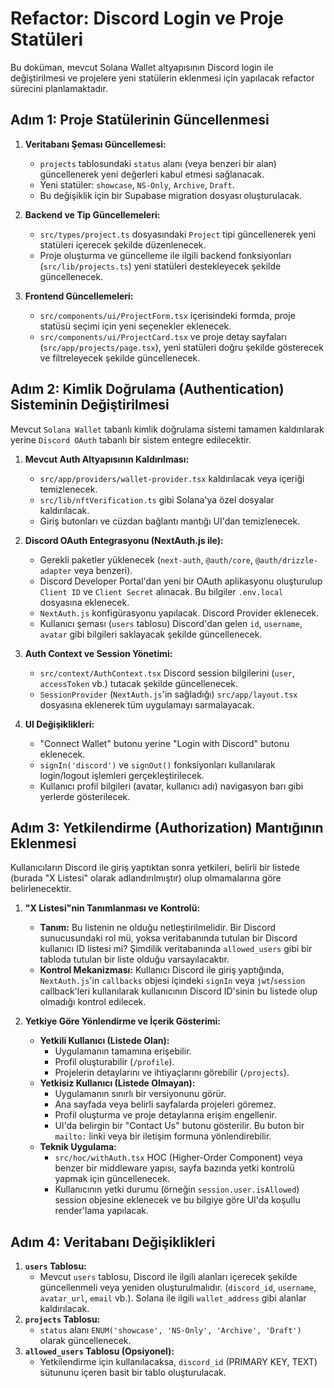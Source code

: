 # Refactor: Discord Login ve Proje Statüleri

Bu doküman, mevcut Solana Wallet altyapısının Discord login ile değiştirilmesi ve projelere yeni statülerin eklenmesi için yapılacak refactor sürecini planlamaktadır.

## Adım 1: Proje Statülerinin Güncellenmesi

1.  **Veritabanı Şeması Güncellemesi:**
    *   `projects` tablosundaki `status` alanı (veya benzeri bir alan) güncellenerek yeni değerleri kabul etmesi sağlanacak.
    *   Yeni statüler: `showcase`, `NS-Only`, `Archive`, `Draft`.
    *   Bu değişiklik için bir Supabase migration dosyası oluşturulacak.

2.  **Backend ve Tip Güncellemeleri:**
    *   `src/types/project.ts` dosyasındaki `Project` tipi güncellenerek yeni statüleri içerecek şekilde düzenlenecek.
    *   Proje oluşturma ve güncelleme ile ilgili backend fonksiyonları (`src/lib/projects.ts`) yeni statüleri destekleyecek şekilde güncellenecek.

3.  **Frontend Güncellemeleri:**
    *   `src/components/ui/ProjectForm.tsx` içerisindeki formda, proje statüsü seçimi için yeni seçenekler eklenecek.
    *   `src/components/ui/ProjectCard.tsx` ve proje detay sayfaları (`src/app/projects/page.tsx`), yeni statüleri doğru şekilde gösterecek ve filtreleyecek şekilde güncellenecek.

## Adım 2: Kimlik Doğrulama (Authentication) Sisteminin Değiştirilmesi

Mevcut `Solana Wallet` tabanlı kimlik doğrulama sistemi tamamen kaldırılarak yerine `Discord OAuth` tabanlı bir sistem entegre edilecektir.

1.  **Mevcut Auth Altyapısının Kaldırılması:**
    *   `src/app/providers/wallet-provider.tsx` kaldırılacak veya içeriği temizlenecek.
    *   `src/lib/nftVerification.ts` gibi Solana'ya özel dosyalar kaldırılacak.
    *   Giriş butonları ve cüzdan bağlantı mantığı UI'dan temizlenecek.

2.  **Discord OAuth Entegrasyonu (NextAuth.js ile):**
    *   Gerekli paketler yüklenecek (`next-auth`, `@auth/core`, `@auth/drizzle-adapter` veya benzeri).
    *   Discord Developer Portal'dan yeni bir OAuth aplikasyonu oluşturulup `Client ID` ve `Client Secret` alınacak. Bu bilgiler `.env.local` dosyasına eklenecek.
    *   `NextAuth.js` konfigürasyonu yapılacak. Discord Provider eklenecek.
    *   Kullanıcı şeması (`users` tablosu) Discord'dan gelen `id`, `username`, `avatar` gibi bilgileri saklayacak şekilde güncellenecek.

3.  **Auth Context ve Session Yönetimi:**
    *   `src/context/AuthContext.tsx` Discord session bilgilerini (`user`, `accessToken` vb.) tutacak şekilde güncellenecek.
    *   `SessionProvider` (`NextAuth.js`'in sağladığı) `src/app/layout.tsx` dosyasına eklenerek tüm uygulamayı sarmalayacak.

4.  **UI Değişiklikleri:**
    *   "Connect Wallet" butonu yerine "Login with Discord" butonu eklenecek.
    *   `signIn('discord')` ve `signOut()` fonksiyonları kullanılarak login/logout işlemleri gerçekleştirilecek.
    *   Kullanıcı profil bilgileri (avatar, kullanıcı adı) navigasyon barı gibi yerlerde gösterilecek.

## Adım 3: Yetkilendirme (Authorization) Mantığının Eklenmesi

Kullanıcıların Discord ile giriş yaptıktan sonra yetkileri, belirli bir listede (burada "X Listesi" olarak adlandırılmıştır) olup olmamalarına göre belirlenecektir.

1.  **"X Listesi"nin Tanımlanması ve Kontrolü:**
    *   **Tanım:** Bu listenin ne olduğu netleştirilmelidir. Bir Discord sunucusundaki rol mü, yoksa veritabanında tutulan bir Discord kullanıcı ID listesi mi? Şimdilik veritabanında `allowed_users` gibi bir tabloda tutulan bir liste olduğu varsayılacaktır.
    *   **Kontrol Mekanizması:** Kullanıcı Discord ile giriş yaptığında, `NextAuth.js`'in `callbacks` objesi içindeki `signIn` veya `jwt`/`session` callback'leri kullanılarak kullanıcının Discord ID'sinin bu listede olup olmadığı kontrol edilecek.

2.  **Yetkiye Göre Yönlendirme ve İçerik Gösterimi:**
    *   **Yetkili Kullanıcı (Listede Olan):**
        *   Uygulamanın tamamına erişebilir.
        *   Profil oluşturabilir (`/profile`).
        *   Projelerin detaylarını ve ihtiyaçlarını görebilir (`/projects`).
    *   **Yetkisiz Kullanıcı (Listede Olmayan):**
        *   Uygulamanın sınırlı bir versiyonunu görür.
        *   Ana sayfada veya belirli sayfalarda projeleri göremez.
        *   Profil oluşturma ve proje detaylarına erişim engellenir.
        *   UI'da belirgin bir "Contact Us" butonu gösterilir. Bu buton bir `mailto:` linki veya bir iletişim formuna yönlendirebilir.
    *   **Teknik Uygulama:**
        *   `src/hoc/withAuth.tsx` HOC (Higher-Order Component) veya benzer bir middleware yapısı, sayfa bazında yetki kontrolü yapmak için güncellenecek.
        *   Kullanıcının yetki durumu (örneğin `session.user.isAllowed`) session objesine eklenecek ve bu bilgiye göre UI'da koşullu render'lama yapılacak.

## Adım 4: Veritabanı Değişiklikleri

1.  **`users` Tablosu:**
    *   Mevcut `users` tablosu, Discord ile ilgili alanları içerecek şekilde güncellenmeli veya yeniden oluşturulmalıdır. (`discord_id`, `username`, `avatar_url`, `email` vb.). Solana ile ilgili `wallet_address` gibi alanlar kaldırılacak.
2.  **`projects` Tablosu:**
    *   `status` alanı `ENUM('showcase', 'NS-Only', 'Archive', 'Draft')` olarak güncellenecek.
3.  **`allowed_users` Tablosu (Opsiyonel):**
    *   Yetkilendirme için kullanılacaksa, `discord_id` (PRIMARY KEY, TEXT) sütununu içeren basit bir tablo oluşturulacak.
